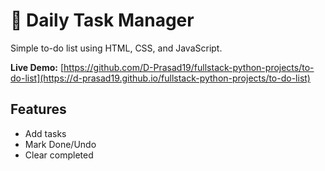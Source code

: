 # 💪 Daily Task Manager
Simple to-do list using HTML, CSS, and JavaScript.

**Live Demo:** [https://github.com/D-Prasad19/fullstack-python-projects/to-do-list](https://d-prasad19.github.io/fullstack-python-projects/to-do-list)

## Features
- Add tasks
- Mark Done/Undo
- Clear completed
